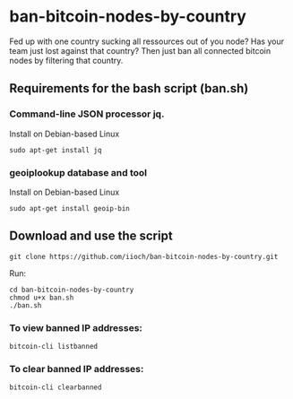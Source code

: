 # ban-bitcoin-nodes-by-country
Fed up with one country sucking all ressources out of you node? Has your team just lost against that country? 
Then just ban all connected bitcoin nodes by filtering that country. 

## Requirements for the bash script (ban.sh)

### Command-line JSON processor jq.

Install on Debian-based Linux
```` 
sudo apt-get install jq
```` 
### geoiplookup database and tool

Install on Debian-based Linux
```` 
sudo apt-get install geoip-bin
```` 
## Download and use the script

`git clone https://github.com/iioch/ban-bitcoin-nodes-by-country.git`

Run:

````
cd ban-bitcoin-nodes-by-country   
chmod u+x ban.sh   
./ban.sh
````

### To view banned IP addresses:

````
bitcoin-cli listbanned
````

### To clear banned IP addresses:

````
bitcoin-cli clearbanned
````
